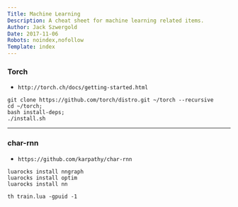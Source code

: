 ```yaml
---
Title: Machine Learning
Description: A cheat sheet for machine learning related items.
Author: Jack Szwergold
Date: 2017-11-06
Robots: noindex,nofollow
Template: index
---
```


### Torch

 - `http://torch.ch/docs/getting-started.html`

<!-- -->

    git clone https://github.com/torch/distro.git ~/torch --recursive
    cd ~/torch;
    bash install-deps;
    ./install.sh

***

### char-rnn

 - `https://github.com/karpathy/char-rnn`

<!-- -->

    luarocks install nngraph
    luarocks install optim
    luarocks install nn

    th train.lua -gpuid -1
